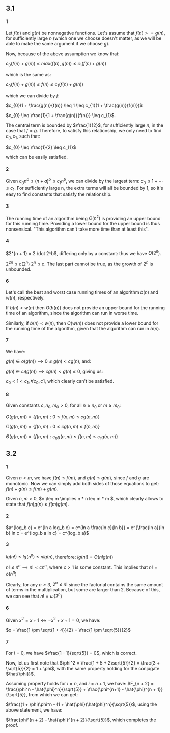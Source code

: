 ## 3.1


#### 1
Let $f(n)$ and $g(n)$ be nonnegative functions. Let's assume that $f(n) >= g(n)$,
for sufficiently large $n$ (which one we choose doesn't matter, as we will be able
to make the same argument if we choose $g$).

Now, because of the above assumption we know that:

$c_{0}(f(n) + g(n)) \leq max(f(n), g(n)) \leq c_{1}(f(n) + g(n))$

which is the same as:

$c_{0}(f(n) + g(n)) \leq f(n) \leq c_{1}(f(n) + g(n))$

which we can divide by $f$:

$c_{0}(1 + \frac{g(n)}{f(n)} \leq 1 \leq c_{1}(1 + \frac{g(n)}{f(n)})$

$c_{0} \leq \frac{1}{1 + \frac{g(n)}{f(n)}} \leq c_{1}$.

The central term is bounded
by $\frac{1}{2}$, for sufficiently large $n$, in the case that $f = g$.
Therefore, to satisfy this relationship, we only need to find $c_{0}, c_{1}$, such that:

$c_{0} \leq \frac{1}{2} \leq c_{1}$

which can be easily satisfied.


#### 2
Given $c_{0}n^b \leq (n + a)^b \leq c_{1}n^b$, we can divide by the largest term:
$c_{0} \leq 1 + \cdots \leq c_{1}$. For sufficiently large n, the extra terms
will all be bounded by $1$, so it's easy to find constants that satisfy the
relationship.


#### 3
The running time of an algorithm being $O(n^2)$ is providing an upper bound
for this running time. Providing a lower bound for the upper bound is thus
nonsensical. "This algorithm can't take more time than at least this".


#### 4
$2^{n + 1} = 2 \dot 2^b$, differing only by a constant: thus we have $O(2^n)$.

$2^{2n} \leq c(2^n)$
$2^n \leq c$. The last part cannot be true, as the growth of $2^n$ is
unbounded.


#### 6
Let's call the best and worst case running times of an algorithm
$b(n)$ and $w(n)$, respectively.

If $b(n) < w(n)$ then $O(b(n))$ does not provide an upper bound
for the running time of an algorithm, since the algorithm can run
in worse time.

Similarly, if $b(n) < w(n)$, then $O(w(n))$ does not provide a lower bound for
the running time of the algorithm, given that the algorithm can run in $b(n)$.


#### 7
We have:

$g(n) \in o(g(n)) \implies 0 \leq g(n) < c g(n)$, and:

$g(n) \in \omega(g(n)) \implies cg(n) < g(n) \leq 0$, giving us:

$c_{0} < 1 < c_{1}, \forall c_{0}, c{1}$, which clearly
can't be satisfied.


#### 8
Given constants $c, n_0, m_0 > 0$, for all $n \geq n_0$ or $m \geq m_0$:

$O(g(n, m)) = \{f(n, m) : 0 \leq f(n, m) \leq c g(n, m)\}$

$\Omega(g(n, m)) = \{f(n, m) : 0 \leq c g(n, m) \leq f(n, m)\}$

$\Theta(g(n, m)) = \{f(n, m) : c_0 g(n, m) \leq f(n, m) \leq c_1 g(n, m) \}$


## 3.2


#### 1
Given $n < m$, we have $f(n) \leq f(m)$, and $g(n) \leq g(m)$,
since $f$ and $g$ are monotonic. Now we can simply add both sides of
those equations to get: $f(n) + g(n) \leq f(m) + g(m)$.

Given $n, m > 0$, $n \leq m \implies n * n leq m * m $, which clearly allows to
state that $f(n)g(n) \leq f(m)g(m)$.


#### 2
$a^{log_b c} = e^{ln a log_b c} = e^{ln a \frac{ln c}{ln b}} = e^{\frac{ln a}{ln b} ln c
= e^{log_b a ln c} = c^{log_b a}$


#### 3
$lg(n!) \leq lg(n^n) \leq nlg(n)$, therefore:
$lg(n!) = \Theta(nlg(n))$

$n! \leq n^n \implies n! < cn^n$, where $c > 1$ is some constant. This implies
that $n! = o(n^n)$

Clearly, for any $n \geq 3$, $2^n \leq n!$ since the factorial contains the same
amount of terms in the multiplication, but some are larger than 2. Because
of this, we can see that $n! = \omega(2^n)$


#### 6
Given $x^2 = x + 1 \iff -x^2 + x + 1 = 0$, we have:

$x = \frac{1 \pm \sqrt{1 + 4}}{2} = \frac{1 \pm \sqrt{5}}{2}$


#### 7
For $i = 0$, we have $\frac{1 - 1}{sqrt{5}} = 0$, which is correct.


Now, let us first note that $\phi^2 = \frac{1 + 5 + 2\sqrt{5}}{2} = \frac{3 + \sqrt{5}}{2} = 1 + \phi$,
with the same property holding for the conjugate $\hat{\phi}}$.

Assuming property holds for $i = n$, and $i = n + 1$, we have:
$F_{n + 2} = \frac{\phi^n - \hat{\phi}^n}{\sqrt{5}} + \frac{\phi^{n+1} - \hat{\phi}^{n + 1}}{\sqrt{5}},
from which we can get:

$\frac{(1 + \phi)\phi^n - (1 + \hat{\phi})\hat{phi}^n}{\sqrt{5}}$, using the above statement, we have:

$\frac{phi^{n + 2} - \hat{\phi}^{n + 2}}{\sqrt{5}}$, which completes the proof.
